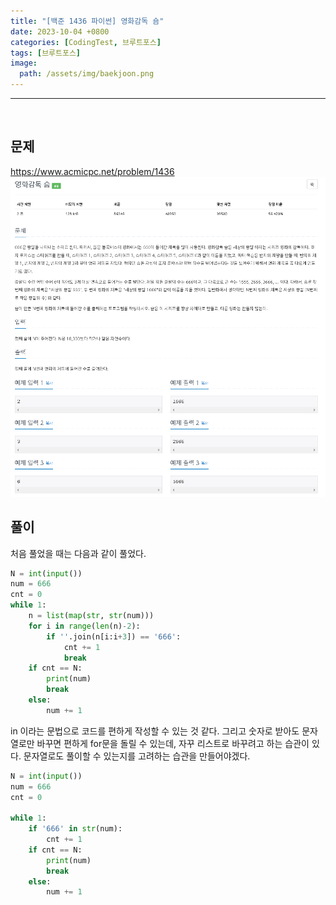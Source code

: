 ```yaml
---
title: "[백준 1436 파이썬] 영화감독 숌"
date: 2023-10-04 +0800
categories: [CodingTest, 브루트포스]
tags: [브루트포스]
image:
  path: /assets/img/baekjoon.png
---
```


---

<br>

## 문제

<https://www.acmicpc.net/problem/1436>
![image](/assets/img/postimg/1436.png)

## 풀이

처음 풀었을 때는 다음과 같이 풀었다.

```python
N = int(input())
num = 666
cnt = 0
while 1:
	n = list(map(str, str(num)))
	for i in range(len(n)-2):
		if ''.join(n[i:i+3]) == '666':
			cnt += 1
			break
	if cnt == N:
		print(num)
		break
	else:
		num += 1
```

in 이라는 문법으로 코드를 편하게 작성할 수 있는 것 같다. 그리고 숫자로 받아도 문자열로만 바꾸면 편하게 for문을 돌릴 수 있는데, 자꾸 리스트로 바꾸려고 하는 습관이 있다. 문자열로도 풀이할 수 있는지를 고려하는 습관을 만들어야겠다.

```python
N = int(input())
num = 666
cnt = 0

while 1:
	if '666' in str(num):
		cnt += 1
	if cnt == N:
		print(num)
		break
	else:
		num += 1
```

